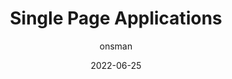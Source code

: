 ---
author: onsman
date: 2022-06-25
draft: true
permalink: false
publisher: tpginteractive
tags:
  - spas
target_url: https://www.tpgi.com/single-page-applications/
title: Single Page Applications
---